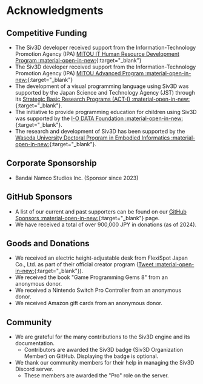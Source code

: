 # Acknowledgments

## Competitive Funding
- The Siv3D developer received support from the Information-Technology Promotion Agency (IPA) [MITOU IT Human Resource Development Program :material-open-in-new:](https://www.ipa.go.jp/jinzai/mitou/it/index.html){:target="_blank"}
- The Siv3D developer received support from the Information-Technology Promotion Agency (IPA) [MITOU Advanced Program :material-open-in-new:](https://www.ipa.go.jp/jinzai/mitou/advanced/index.html){:target="_blank"}
- The development of a visual programming language using Siv3D was supported by the Japan Science and Technology Agency (JST) through its [Strategic Basic Research Programs (ACT-I) :material-open-in-new:](https://www.jst.go.jp/kisoken/act-i/index.html){:target="_blank"}.
- The initiative to provide programming education for children using Siv3D was supported by the [I-O DATA Foundation :material-open-in-new:](https://iodatazaidan.wixsite.com/foundation){:target="_blank"}.
- The research and development of Siv3D has been supported by the [Waseda University Doctoral Program in Embodied Informatics :material-open-in-new:](https://www.leading-sn.waseda.ac.jp/){:target="_blank"}.

## Corporate Sponsorship
- Bandai Namco Studios Inc. (Sponsor since 2023)

## GitHub Sponsors
- A list of our current and past supporters can be found on our [GitHub Sponsors :material-open-in-new:](https://github.com/sponsors/Reputeless){:target="_blank"} page.
- We have received a total of over 900,000 JPY in donations (as of 2024).

## Goods and Donations
- We received an electric height-adjustable desk from FlexiSpot Japan Co., Ltd. as part of their official creator program ([Tweet :material-open-in-new:](https://x.com/Reputeless/status/1856283532336791803){:target="_blank"}).
- We received the book "Game Programming Gems 8" from an anonymous donor.
- We received a Nintendo Switch Pro Controller from an anonymous donor.
- We received Amazon gift cards from an anonymous donor.

## Community
- We are grateful for the many contributions to the Siv3D engine and its documentation.
    - Contributors are awarded the Siv3D badge (Siv3D Organization Member) on GitHub. Displaying the badge is optional.
- We thank our community members for their help in managing the Siv3D Discord server.
    - These members are awarded the "Pro" role on the server.